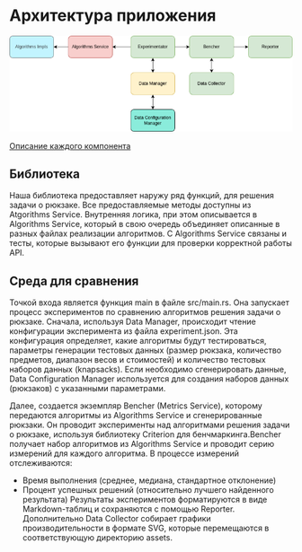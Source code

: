 # Архитектура приложения

![](architecture-diagram.png)

[Описание каждого компонента](architecture-components.md)

## Библиотека 
Наша библиотека предоставляет наружу ряд функций, для решения задачи о рюкзаке. 
Все предоставляемые методы доступны из Atgorithms Service. Внутренняя логика, при этом описывается в Algorithms Service, который в свою очередь объединяет описанные в разных файлах реализации алгоритмов. 
С Algorithms Service связаны и тесты, которые вызывают его функции для проверки корректной работы API. 

## Среда для сравнения
Точкой входа является функция main в файле src/main.rs. Она запускает процесс экспериментов по сравнению алгоритмов решения задачи о рюкзаке. Сначала, используя Data Manager, происходит чтение конфигурации эксперимента из файла experiment.json. Эта конфигурация определяет, какие алгоритмы будут тестироваться, параметры генерации тестовых данных (размер рюкзака, количество предметов, диапазон весов и стоимостей) и количество тестовых наборов данных (knapsacks). Если необходимо сгенерировать данные, Data Configuration Manager используется для создания наборов данных (рюкзаков) с указанными параметрами.

Далее, создается экземпляр Bencher (Metrics Service), которому передаются алгоритмы из Algorithms Service и сгенерированные рюкзаки. Он проводит эксперименты над алгоритмами решения задачи о рюкзаке, используя библиотеку Criterion для бенчмаркинга.Bencher получает набор алгоритмов из Algorithms Service и проводит серию измерений для каждого алгоритма. В процессе измерений отслеживаются:
- Время выполнения (среднее, медиана, стандартное отклонение)
- Процент успешных решений (относительно лучшего найденного результата)
Результаты экспериментов форматируются в виде Markdown-таблиц и сохраняются с помощью Reporter. Дополнительно Data Collector собирает графики производительности в формате SVG, которые перемещаются в соответствующую директорию assets.